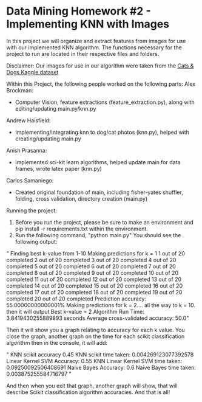 # Data Mining Homework #2 - Implementing KNN with Images
In this project we will organize and extract features from images for use with our implemented KNN algorithm. The functions necessary for the project to run are located in their respective files and folders.

Disclaimer:
Our images for use in our algorithm were taken from the [Cats & Dogs Kaggle dataset](https://www.kaggle.com/chetankv/dogs-cats-images/version/1)

Within this Project, the following people worked on the following parts:
Alex Brockman:
- Computer Vision, feature extractions (feature_extraction.py), along with editing/updating main.py/knn.py

Andrew Haisfield:
- Implementing/integrating knn to dog/cat photos (knn.py), helped with creating/updating main.py

Anish Prasanna:
- implemented sci-kit learn algorithms, helped update main for data frames, wrote latex paper (knn.py)

Carlos Samaniego:
- Created original foundation of main, including fisher-yates shuffler, folding, cross validation, directory creation (main.py)

Running the project:
1. Before you run the project, please be sure to make an environment and pip install -r requirements.txt within the environment.
2. Run the following command, "python main.py"
You should see the following output:

" Finding best k-value from 1-10
Making predictions for k =  1
1 out of 20 completed
2 out of 20 completed
3 out of 20 completed
4 out of 20 completed
5 out of 20 completed
6 out of 20 completed
7 out of 20 completed
8 out of 20 completed
9 out of 20 completed
10 out of 20 completed
11 out of 20 completed
12 out of 20 completed
13 out of 20 completed
14 out of 20 completed
15 out of 20 completed
16 out of 20 completed
17 out of 20 completed
18 out of 20 completed
19 out of 20 completed
20 out of 20 completed
Prediction accuracy: 55.00000000000001%
Making predictions for k =  2.... all the way to k = 10.
then it will output
Best k-value =  2
Algorithm Run Time: 3.8419430255889893 seconds 
Average cross-validated accuracy: 50.0"

Then it will show you a graph relating to accuracy for each k value. You close the graph, another graph on the time for each scikit classification algorithm then in the console, it will add:

"
KNN scikit accuracy 0.45
KNN scikit time taken: 0.004269123077392578
Linear Kernel SVM Accuracy: 0.55
KNN Linear Kernel SVM  time taken: 0.09250092506408691
Naive Bayes Accuracy: 0.6
Naive Bayes  time taken: 0.003875255584716797
"

And then when you exit that graph, another graph will show, that will describe Scikit classification algorithm accuracies. And that is all!